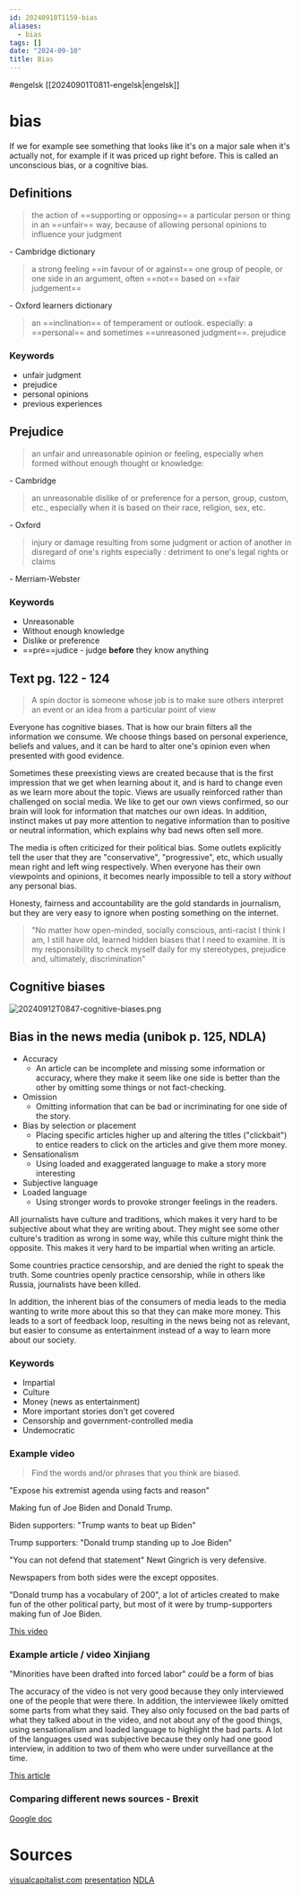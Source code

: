 ```yaml
---
id: 20240910T1159-bias
aliases:
  - bias
tags: []
date: "2024-09-10"
title: Bias
---
```


#engelsk [[20240901T0811-engelsk|engelsk]]

# bias

If we for example see something that looks like it's on a major sale when it's actually not, for example if it was priced up right before. This is called an unconscious bias, or a cognitive bias.

## Definitions

> the action of ==supporting or opposing== a particular person or thing in an ==unfair== way, because of allowing personal opinions to influence your judgment

\- Cambridge dictionary

> a strong feeling ==in favour of or against== one group of people, or one side in an argument, often ==not== based on ==fair judgement==

\- Oxford learners dictionary

> an ==inclination== of temperament or outlook. especially: a ==personal== and sometimes ==unreasoned judgment==. prejudice

### Keywords

- unfair judgment
- prejudice
- personal opinions
- previous experiences

## Prejudice

> an unfair and unreasonable opinion or feeling, especially when formed without enough thought or knowledge:

\- Cambridge

> an unreasonable dislike of or preference for a person, group, custom, etc., especially when it is based on their race, religion, sex, etc.

\- Oxford

> injury or damage resulting from some judgment or action of another in disregard of one's rights
> especially : detriment to one's legal rights or claims

\- Merriam-Webster

### Keywords

- Unreasonable
- Without enough knowledge
- Dislike or preference
- ==pre==judice - judge **before** they know anything

## Text pg. 122 - 124

> A spin doctor is someone whose job is to make sure others interpret an event or an idea from a particular point of view

Everyone has cognitive biases. That is how our brain filters all the information we consume. We choose things based on personal experience, beliefs and values, and it can be hard to alter one's opinion even when presented with good evidence.

Sometimes these preexisting views are created because that is the first impression that we get when learning about it, and is hard to change even as we learn more about the topic. Views are usually reinforced rather than challenged on social media. We like to get our own views confirmed, so our brain will look for information that matches our own ideas. In addition, instinct makes ut pay more attention to negative information than to positive or neutral information, which explains why bad news often sell more.

The media is often criticized for their political bias. Some outlets explicitly tell the user that they are "conservative", "progressive", etc, which usually mean right and left wing respectively. When everyone has their own viewpoints and opinions, it becomes nearly impossible to tell a story _without_ any personal bias.

Honesty, fairness and accountability are the gold standards in journalism, but they are very easy to ignore when posting something on the internet.

> "No matter how open-minded, socially conscious, anti-racist I think I am, I still have old, learned hidden biases that I need to examine. It is my responsibility to check myself daily for my stereotypes, prejudice and, ultimately, discrimination"

## Cognitive biases

![20240912T0847-cognitive-biases.png](Assets/20240912T0847-cognitive-biases.png)

## Bias in the news media (unibok p. 125, NDLA)

- Accuracy
  - An article can be incomplete and missing some information or accuracy, where they make it seem like one side is better than the other by omitting some things or not fact-checking.
- Omission
  - Omitting information that can be bad or incriminating for one side of the story.
- Bias by selection or placement
  - Placing specific articles higher up and altering the titles ("clickbait") to entice readers to click on the articles and give them more money.
- Sensationalism
  - Using loaded and exaggerated language to make a story more interesting
- Subjective language
- Loaded language
  - Using stronger words to provoke stronger feelings in the readers.

All journalists have culture and traditions, which makes it very hard to be subjective about what they are writing about. They might see some other culture's tradition as wrong in some way, while this culture might think the opposite. This makes it very hard to be impartial when writing an article.

Some countries practice censorship, and are denied the right to speak the truth. Some countries openly practice censorship, while in others like Russia, journalists have been killed.

In addition, the inherent bias of the consumers of media leads to the media wanting to write more about this so that they can make more money. This leads to a sort of feedback loop, resulting in the news being not as relevant, but easier to consume as entertainment instead of a way to learn more about our society.

### Keywords

- Impartial
- Culture
- Money (news as entertainment)
- More important stories don't get covered
- Censorship and government-controlled media
- Undemocratic

### Example video

> Find the words and/or phrases that you think are biased.

"Expose his extremist agenda using facts and reason"

Making fun of Joe Biden and Donald Trump.

Biden supporters:
"Trump wants to beat up Biden"

Trump supporters:
"Donald trump standing up to Joe Biden"

"You can not defend that statement" Newt Gingrich is very defensive.

Newspapers from both sides were the except opposites.

"Donald trump has a vocabulary of 200", a lot of articles created to make fun of the other political party, but most of it were by trump-supporters making fun of Joe Biden.

[This video](https://youtu.be/A1Urd0jTEVU?si=Ft0f7MUrUHczQGtU)

### Example article / video Xinjiang

"Minorities have been drafted into forced labor" _could_ be a form of bias

The accuracy of the video is not very good because they only interviewed one of the people that were there. In addition, the interviewee likely omitted some parts from what they said. They also only focused on the bad parts of what they talked about in the video, and not about any of the good things, using sensationalism and loaded language to highlight the bad parts. A lot of the languages used was subjective because they only had one good interview, in addition to two of them who were under surveillance at the time.

[This article](https://guardian.ng/news/forced-labour-possible-enslavement-in-chinas-xinjiang-un-expert/)

### Comparing different news sources - Brexit

[Google doc](https://docs.google.com/document/d/18MtJk2joUtjWZYWbXfe2Jtbs4wD8R0x73wWfmuwMJ8k/edit)

# Sources

[visualcapitalist.com](https://www.visualcapitalist.com/50-cognitive-biases-in-the-modern-world/)
[presentation](https://docs.google.com/presentation/d/1AletuQ09V4-b61qKL6cmUgEg6wIo8nNUOUR9pjN6FAw/edit#slide=id.g2f75da7042c_0_278)
[NDLA](https://ndla.no/subject:1:c8d6ed8b-d376-4c7b-b73a-3a1d48c3a357/topic:95017d94-1982-4228-9c29-cd2ea191bf5f/topic:aae341bb-fc27-43ab-8704-d3f2d19d143d/resource:1:20458)
